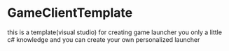 # GameClientTemplate
this is a template(visual studio) for creating game launcher you only a little c#  knowledge and you can create your own personalized launcher
